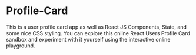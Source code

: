 # Profile-Card
This is a user profile card app  as well as React JS Components, State, and some nice CSS styling. You can explore this online React Users Profile Card sandbox and experiment with it yourself using the interactive online playground. 
